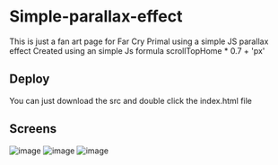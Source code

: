 # Simple-parallax-effect
This is just a fan art page for Far Cry Primal using a simple JS parallax effect
Created using an simple Js formula scrollTopHome * 0.7 + 'px'

## Deploy
You can just download the src and double click the index.html file

## Screens
![image](https://github.com/AnotherColdev/Simple-parallax-effect/assets/115028188/803bff53-056b-4d81-97ed-ce7b3468392e)
![image](https://github.com/AnotherColdev/Simple-parallax-effect/assets/115028188/28244f1c-463c-44d4-a20e-d3cd1f3e67b4)
![image](https://github.com/AnotherColdev/Simple-parallax-effect/assets/115028188/d77a777e-60da-4999-b20f-527acf2a3b5c)
